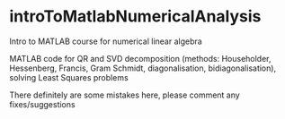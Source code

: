 # introToMatlabNumericalAnalysis
Intro to MATLAB course for numerical linear algebra

MATLAB code for QR and SVD decomposition (methods: Householder, Hessenberg, Francis, Gram Schmidt, diagonalisation, bidiagonalisation), solving Least Squares problems

There definitely are some mistakes here, please comment any fixes/suggestions
